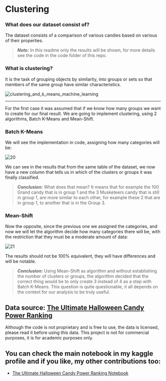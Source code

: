 # Clustering

### What does our dataset consist of?

The dataset consists of a comparison of various candies based on various of their properties.

>**_Note:_** In this readme only the results will be shown, for more details see the code in the code folder of this repo.

### What is clustering?

It is the task of grouping objects by similarity, into groups or sets so that members of the same group have similar characteristics.

![clustering_and_k_means_machine_learning](https://user-images.githubusercontent.com/63415652/104877374-4ddb2d80-591f-11eb-9bc7-c35b1cdd9467.png)

--- 
 
For the first case it was assumed that if we know how many groups we want to create for our final result. We are going to implement clustering, using 2 algorithms, Batch K-Means and Mean-Shift.
 
 
### Batch K-Means 

We will see the implementation in code, assigning how many categories will be:
 
 ![20](https://user-images.githubusercontent.com/63415652/103444382-72e85480-4c2d-11eb-8e7f-adb190e8ac4a.PNG)
 
We can see in the results that from the same table of the dataset, we now have a new column that tells us in which of the clusters or groups it was finally classified.
 
 >**_Conclusion:_** What does that mean? It means that for example the 100 Grand candy that is in group 1 and the 3 Musketeers candy that is still in group 1, are more similar to each other, for example these 2 that are in group 1, to another that is in the Group 3.
 
### Mean-Shift
 
Now the opposite, since the previous one we assigned the categories, and now we will let the algorithm decide how many categories there will be, with the restriction that they must be a moderate amount of data:
 
![21](https://user-images.githubusercontent.com/63415652/103444599-4df4e100-4c2f-11eb-9d02-7b5e3daae2b9.PNG)
 
The results should not be 100% equivalent, they will have differences and will be notable.
 
 >**_Conclusion:_** Using Mean-Shift as algorithm and without establishing the number of clusters or groups, the algorithm decided that the correct thing would be to only create 3 instead of 4 as a step with Batch K-Means. This question is quite questionable, it all depends on the context for our analysis to be truly useful.
 
 ## Data source: [The Ultimate Halloween Candy Power Ranking](https://www.kaggle.com/fivethirtyeight/the-ultimate-halloween-candy-power-ranking) 

Although the code is not proprietary and is free to use, the data is licensed, please read it before using this data.
This project is not for commercial purposes, it is for academic purposes only.

## You can check the main notebook in my kaggle profile and if you like, my other contributions too:

* [The Ultimate Halloween Candy Power Ranking Notebook](https://www.kaggle.com/dataengel/the-ultimate-halloween-candy-power-ranking) 

